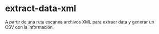 # extract-data-xml
A partir de una ruta escanea archivos XML para extraer data y generar un CSV con la información.
